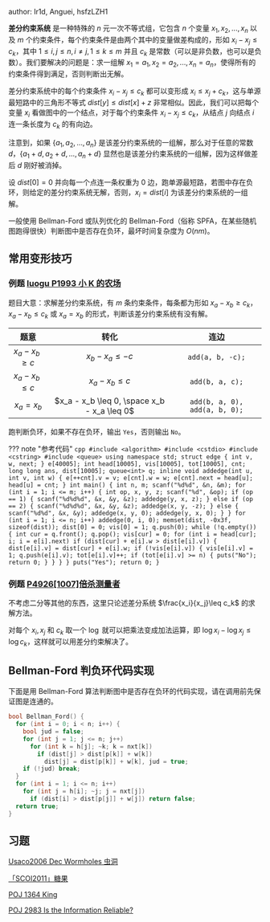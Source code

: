author: Ir1d, Anguei, hsfzLZH1

**差分约束系统** 是一种特殊的 $n$ 元一次不等式组，它包含 $n$ 个变量 $x_1,x_2,...,x_n$ 以及 $m$ 个约束条件，每个约束条件是由两个其中的变量做差构成的，形如 $x_i-x_j\leq c_k$，其中 $1 \leq i, j \leq n, i \neq j, 1 \leq k \leq m$ 并且 $c_k$ 是常数（可以是非负数，也可以是负数）。我们要解决的问题是：求一组解 $x_1=a_1,x_2=a_2,...,x_n=a_n$，使得所有的约束条件得到满足，否则判断出无解。

差分约束系统中的每个约束条件 $x_i-x_j\leq c_k$ 都可以变形成 $x_i\leq x_j+c_k$，这与单源最短路中的三角形不等式 $dist[y]\leq dist[x]+z$ 非常相似。因此，我们可以把每个变量 $x_i$ 看做图中的一个结点，对于每个约束条件 $x_i-x_j\leq c_k$，从结点 $j$ 向结点 $i$ 连一条长度为 $c_k$ 的有向边。

注意到，如果 $\{a_1,a_2,...,a_n\}$ 是该差分约束系统的一组解，那么对于任意的常数 $d$，$\{a_1+d,a_2+d,...,a_n+d\}$ 显然也是该差分约束系统的一组解，因为这样做差后 $d$ 刚好被消掉。

设 $dist[0]=0$ 并向每一个点连一条权重为 $0$ 边，跑单源最短路，若图中存在负环，则给定的差分约束系统无解，否则，$x_i=dist[i]$ 为该差分约束系统的一组解。

一般使用 Bellman-Ford 或队列优化的 Bellman-Ford（俗称 SPFA，在某些随机图跑得很快）判断图中是否存在负环，最坏时间复杂度为 $O(nm)$。

## 常用变形技巧

### 例题 [luogu P1993 小 K 的农场](https://www.luogu.com.cn/problem/P1993)

题目大意：求解差分约束系统，有 $m$ 条约束条件，每条都为形如 $x_a-x_b\geq c_k$，$x_a-x_b\leq c_k$ 或 $x_a=x_b$ 的形式，判断该差分约束系统有没有解。

|         题意         |                      转化                     |               连边              |
| :----------------: | :-----------------------------------------: | :---------------------------: |
| $x_a - x_b \geq c$ |             $x_b - x_a \leq -c$             |        `add(a, b, -c);`       |
| $x_a - x_b \leq c$ |              $x_a - x_b \leq c$             |        `add(b, a, c);`        |
|     $x_a = x_b$    | $x_a - x_b \leq 0, \space x_b - x_a \leq 0$ | `add(b, a, 0), add(a, b, 0);` |

跑判断负环，如果不存在负环，输出 `Yes`，否则输出 `No`。

??? note "参考代码"
    ```cpp
    #include <algorithm>
    #include <cstdio>
    #include <cstring>
    #include <queue>
    using namespace std;
    struct edge {
      int v, w, next;
    } e[40005];
    int head[10005], vis[10005], tot[10005], cnt;
    long long ans, dist[10005];
    queue<int> q;
    inline void addedge(int u, int v, int w) {
      e[++cnt].v = v;
      e[cnt].w = w;
      e[cnt].next = head[u];
      head[u] = cnt;
    }
    int main() {
      int n, m;
      scanf("%d%d", &n, &m);
      for (int i = 1; i <= m; i++) {
        int op, x, y, z;
        scanf("%d", &op);
        if (op == 1) {
          scanf("%d%d%d", &x, &y, &z);
          addedge(y, x, z);
        } else if (op == 2) {
          scanf("%d%d%d", &x, &y, &z);
          addedge(x, y, -z);
        } else {
          scanf("%d%d", &x, &y);
          addedge(x, y, 0);
          addedge(y, x, 0);
        }
      }
      for (int i = 1; i <= n; i++) addedge(0, i, 0);
      memset(dist, -0x3f, sizeof(dist));
      dist[0] = 0;
      vis[0] = 1;
      q.push(0);
      while (!q.empty()) {
        int cur = q.front();
        q.pop();
        vis[cur] = 0;
        for (int i = head[cur]; i; i = e[i].next)
          if (dist[cur] + e[i].w > dist[e[i].v]) {
            dist[e[i].v] = dist[cur] + e[i].w;
            if (!vis[e[i].v]) {
              vis[e[i].v] = 1;
              q.push(e[i].v);
              tot[e[i].v]++;
              if (tot[e[i].v] >= n) {
                puts("No");
                return 0;
              }
            }
          }
      }
      puts("Yes");
      return 0;
    }
    ```

### 例题 [P4926\[1007\]倍杀测量者](https://www.luogu.com.cn/problem/P4926)

不考虑二分等其他的东西，这里只论述差分系统 $\frac{x_i}{x_j}\leq c_k$ 的求解方法。

对每个 $x_i,x_j$ 和 $c_k$ 取一个 $\log$ 就可以把乘法变成加法运算，即 $\log x_i-\log x_j \leq \log c_k$，这样就可以用差分约束解决了。

## Bellman-Ford 判负环代码实现

下面是用 Bellman-Ford 算法判断图中是否存在负环的代码实现，请在调用前先保证图是连通的。

```cpp
bool Bellman_Ford() {
  for (int i = 0; i < n; i++) {
    bool jud = false;
    for (int j = 1; j <= n; j++)
      for (int k = h[j]; ~k; k = nxt[k])
        if (dist[j] > dist[p[k]] + w[k])
          dist[j] = dist[p[k]] + w[k], jud = true;
    if (!jud) break;
  }
  for (int i = 1; i <= n; i++)
    for (int j = h[i]; ~j; j = nxt[j])
      if (dist[i] > dist[p[j]] + w[j]) return false;
  return true;
}
```

## 习题

[Usaco2006 Dec Wormholes 虫洞](https://loj.ac/problem/10085)

[「SCOI2011」糖果](https://loj.ac/problem/2436)

[POJ 1364 King](http://poj.org/problem?id=1364)

[POJ 2983 Is the Information Reliable?](http://poj.org/problem?id=2983)
